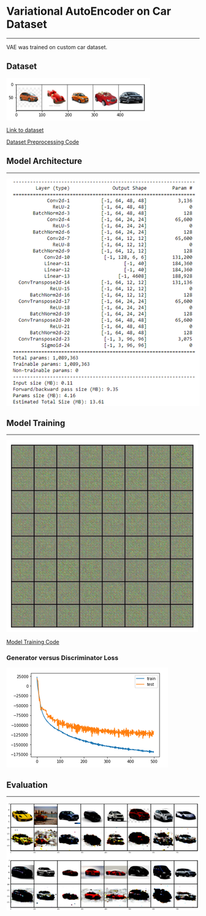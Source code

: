 # Variational AutoEncoder on Car Dataset
----

VAE was trained on custom car dataset.

## Dataset

![](https://raw.githubusercontent.com/SVGS-EVA4/Phase2/master/S7-Variational_AutoEncoders/asset/ds.PNG)

[Link to dataset](https://drive.google.com/file/d/1G5sKYPPYAteKzWn6fWsACtIF9W635Frx/view?usp=sharing)

[Dataset Preprocessing Code](https://github.com/SVGS-EVA4/Phase2/blob/master/S6-Generative_Adversarial_Networks/Preprocessing.ipynb)

## Model Architecture
---

![](https://raw.githubusercontent.com/SVGS-EVA4/Phase2/master/S7-Variational_AutoEncoders/asset/vae.PNG)


## Model Training
---

![](https://raw.githubusercontent.com/SVGS-EVA4/Phase2/master/S6-Generative_Adversarial_Networks/asset/train_gif.gif)

[Model Training Code](https://github.com/SVGS-EVA4/Phase2/blob/master/S6-Generative_Adversarial_Networks/CarDCGAN.ipynb)


### Generator versus Discriminator Loss

![](https://raw.githubusercontent.com/SVGS-EVA4/Phase2/master/S7-Variational_AutoEncoders/asset/loss_graph.PNG)

## Evaluation
---

![](https://raw.githubusercontent.com/SVGS-EVA4/Phase2/master/S7-Variational_AutoEncoders/asset/eval.PNG)
